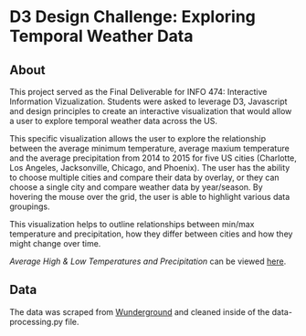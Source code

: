 # D3 Design Challenge: Exploring Temporal Weather Data
## About 
This project served as the Final Deliverable for INFO 474: Interactive Information Vizualization. Students were asked to leverage D3, Javascript and design principles to create an interactive visualization that would allow a user to explore temporal weather data across the US. 

This specific visualization allows the user to explore the relationship between the average minimum temperature, average maxium temperature and the average precipitation from 2014 to 2015 for five US cities (Charlotte, Los Angeles, Jacksonville, Chicago, and Phoenix). The user has the ability to choose multiple cities and compare their data by overlay, or they can choose a single city and compare weather data by year/season. By hovering the mouse over the grid, the user is able to highlight various data groupings. 

This visualization helps to outline relationships between min/max temperature and precipitation, how they differ between cities and how they might change over time. 

_Average High & Low Temperatures and Precipitation_ can be viewed [here](https://amy-chew8.github.io/D3-Design-Challenge/). 

## Data 
The data was scraped from [Wunderground](https://www.wunderground.com/history) and cleaned inside of the data-processing.py file. 
